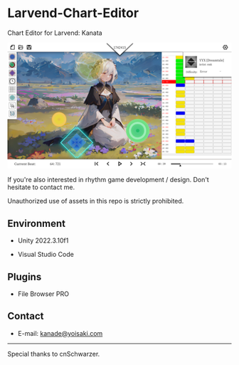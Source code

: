 # Larvend-Chart-Editor

Chart Editor for Larvend: Kanata

![alt Preview of Editor](./Preview.png)

If you're also interested in rhythm game development / design. Don't hesitate to contact me.

Unauthorized use of assets in this repo is strictly prohibited.

## Environment

- Unity 2022.3.10f1

- Visual Studio Code

## Plugins

- File Browser PRO

## Contact

- E-mail: <a href="mailto:kanade@yoisaki.com"> kanade@yoisaki.com </a>

---

Special thanks to cnSchwarzer.

